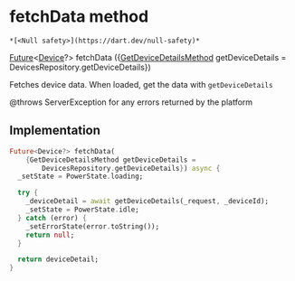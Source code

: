 


# fetchData method




    *[<Null safety>](https://dart.dev/null-safety)*




[Future](https://api.flutter.dev/flutter/dart-async/Future-class.html)&lt;[Device](https://yonomi.co/yonomi-sdk/Device-class.html)?> fetchData
({[GetDeviceDetailsMethod](../../providers_power_trait_provider/GetDeviceDetailsMethod.md) getDeviceDetails = DevicesRepository.getDeviceDetails})





<p>Fetches device data. When loaded, get the data with <code>getDeviceDetails</code></p>
<p>@throws ServerException for any errors returned by the platform</p>



## Implementation

```dart
Future<Device?> fetchData(
    {GetDeviceDetailsMethod getDeviceDetails =
        DevicesRepository.getDeviceDetails}) async {
  _setState = PowerState.loading;

  try {
    _deviceDetail = await getDeviceDetails(_request, _deviceId);
    _setState = PowerState.idle;
  } catch (error) {
    _setErrorState(error.toString());
    return null;
  }

  return deviceDetail;
}
```







